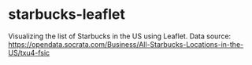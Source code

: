 # starbucks-leaflet
Visualizing the list of Starbucks in the US using Leaflet. Data source: https://opendata.socrata.com/Business/All-Starbucks-Locations-in-the-US/txu4-fsic
